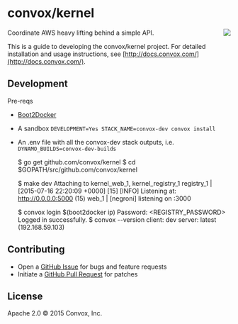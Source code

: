 # convox/kernel

<a href="https://travis-ci.org/convox/kernel">
  <img align="right" src="https://travis-ci.org/convox/kernel.svg?branch=master">
</a>

Coordinate AWS heavy lifting behind a simple API.

This is a guide to developing the convox/kernel project. For detailed
installation and usage instructions, see [http://docs.convox.com/](http://docs.convox.com/).

## Development

Pre-reqs

* [Boot2Docker](http://boot2docker.io/)
* A sandbox `DEVELOPMENT=Yes STACK_NAME=convox-dev convox install`
* An .env file with all the convox-dev stack outputs, i.e. `DYNAMO_BUILDS=convox-dev-builds`

    $ go get github.com/convox/kernel
    $ cd $GOPATH/src/github.com/convox/kernel

    $ make dev
    Attaching to kernel_web_1, kernel_registry_1
    registry_1 | [2015-07-16 22:20:09 +0000] [15] [INFO] Listening at: http://0.0.0.0:5000 (15)
    web_1      | [negroni] listening on :3000


    $ convox login $(boot2docker ip)
    Password: <REGISTRY_PASSWORD>
    Logged in successfully.
    $ convox --version
    client: dev
    server: latest (192.168.59.103)

## Contributing

* Open a [GitHub Issue](https://github.com/convox/kernel/issues/new) for bugs and feature requests
* Initiate a [GitHub Pull Request](https://help.github.com/articles/using-pull-requests/) for patches

## License

Apache 2.0 &copy; 2015 Convox, Inc.
